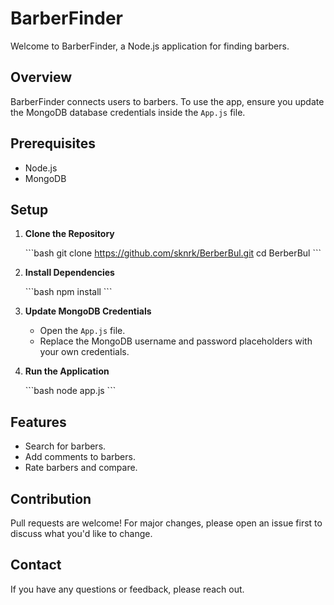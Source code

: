 # BarberFinder

Welcome to BarberFinder, a Node.js application for finding barbers.

## Overview

BarberFinder connects users to barbers. To use the app, ensure you update the MongoDB database credentials inside the `App.js` file.

## Prerequisites

- Node.js
- MongoDB

## Setup

1. **Clone the Repository**

   \```bash
   git clone https://github.com/sknrk/BerberBul.git
   cd BerberBul
   \```

2. **Install Dependencies**

   \```bash
   npm install
   \```

3. **Update MongoDB Credentials**

   - Open the `App.js` file.
   - Replace the MongoDB username and password placeholders with your own credentials.

4. **Run the Application**

   \```bash
   node app.js
   \```

## Features

- Search for barbers.
- Add comments to barbers.
- Rate barbers and compare.

## Contribution

Pull requests are welcome! For major changes, please open an issue first to discuss what you'd like to change.


## Contact

If you have any questions or feedback, please reach out.
